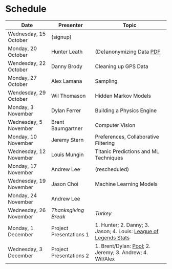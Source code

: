 Schedule
========

| Date | Presenter | Topic |
| ------------- | ------------- | ------------- |
| Wednesday, 15 October | (signup) | |
| Monday, 20 October | Hunter Leath  | (De)anonymizing Data [PDF](http://www.cs.utexas.edu/~shmat/shmat_oak09.pdf)|
| Wendesday, 22 October | Danny Brody | Cleaning up GPS Data |
| Monday, 27 October | Alex Lamana | Sampling |
| Wendesday, 29 October | Wil Thomason | Hidden Markov Models |
| Monday, 3 November | Dylan Ferrer | Building a Physics Engine |
| Wednesday, 5 November | Brent Baumgartner | Computer Vision|
| Monday, 10 November | Jeremy Stern | Preferences, Collaborative Filtering |
| Wednesday, 12 November | Louis Mungin | Titanic Predictions and ML Techniques |
| Monday, 17 November | Andrew Lee | (rescheduled) |
| Wednesday, 19 November | Jason Choi | Machine Learning Models |
| Monday, 24 November | Andrew Lee | |
| Wednesday, 26 November | _Thanksgiving Break_ | _Turkey_ |
| Monday, 1 December | Project Presentations 1 | 1. Hunter; 2. Danny; 3. Jason; 4. Louis: [League of Legends Stats](https://github.com/showandtellinar/Presentations/blob/master/LoL%20Project.pptx?raw=true) |
| Wednesday, 3 December | Project Presentations 2 | 1. Brent/Dylan: [Pool](https://github.com/dferrer/Pool); 2. Jeremy; 3. Andrew; 4. Wil/Alex |
